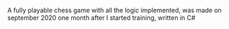 A fully playable chess game with all the logic implemented, was made on september 2020 one month after I started training, written in C#

